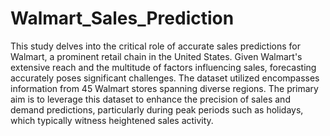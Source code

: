# Walmart_Sales_Prediction

This study delves into the critical role of accurate sales predictions for Walmart, a prominent retail chain in the United States. Given Walmart's extensive reach and the multitude of factors influencing sales, forecasting accurately poses significant challenges. The dataset utilized encompasses information from 45 Walmart stores spanning diverse regions. The primary aim is to leverage this dataset to enhance the precision of sales and demand predictions, particularly during peak periods such as holidays, which typically witness heightened sales activity.
